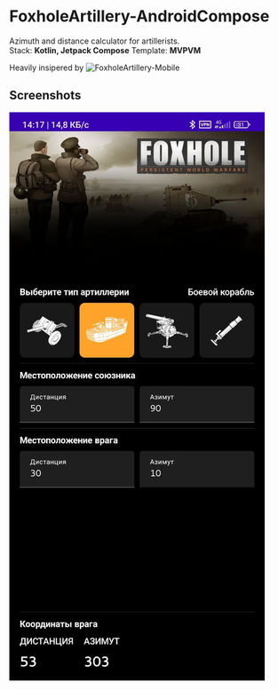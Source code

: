 # FoxholeArtillery-AndroidCompose
Azimuth and distance calculator for artillerists. </br>
Stack: **Kotlin, Jetpack Compose**
Template: **MVPVM**

Heavily insipered by ![FoxholeArtillery-Mobile](https://github.com/XeniacDev/FoxholeArtillery-mobile)

## Screenshots

![demo1](https://github.com/Flexlug/FoxholeArtillery-AndroidCompose/blob/master/demo/1.jpg?raw=true)
